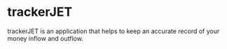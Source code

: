 # trackerJET
trackerJET is an application that helps to keep an accurate record of your money inflow and outflow. 
